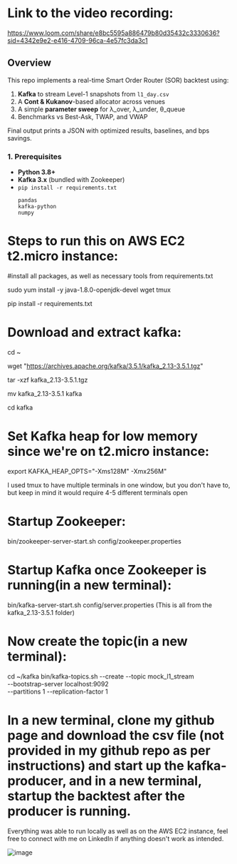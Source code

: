 # Link to the video recording:

https://www.loom.com/share/e8bc5595a886479b80d35432c3330636?sid=4342e9e2-e416-4709-96ca-4e57fc3da3c1


## Overview

This repo implements a real-time Smart Order Router (SOR) backtest using:

1. **Kafka** to stream Level-1 snapshots from `l1_day.csv`  
2. A **Cont & Kukanov**-based allocator across venues  
3. A simple **parameter sweep** for λ_over, λ_under, θ_queue  
4. Benchmarks vs Best-Ask, TWAP, and VWAP  

Final output prints a JSON with optimized results, baselines, and bps savings.

### 1. Prerequisites

- **Python 3.8+**  
- **Kafka 3.x** (bundled with Zookeeper)  
- `pip install -r requirements.txt`  
  ```text
  pandas
  kafka-python
  numpy

# Steps to run this on AWS EC2 t2.micro instance:

#install all packages, as well as necessary tools from requirements.txt

sudo yum install -y java-1.8.0-openjdk-devel wget tmux

pip install -r requirements.txt

# Download and extract kafka:
cd ~

wget "https://archives.apache.org/kafka/3.5.1/kafka_2.13-3.5.1.tgz"

tar -xzf kafka_2.13-3.5.1.tgz

mv kafka_2.13-3.5.1 kafka

cd kafka

# Set Kafka heap for low memory since we're on t2.micro instance:
export KAFKA_HEAP_OPTS="-Xms128M" -Xmx256M"

I used tmux to have multiple terminals in one window, but you don't have to, but keep in mind it would require 4-5 different terminals open

# Startup Zookeeper:

bin/zookeeper-server-start.sh config/zookeeper.properties

# Startup Kafka once Zookeeper is running(in a new terminal):

bin/kafka-server-start.sh config/server.properties
(This is all from the kafka_2.13-3.5.1 folder)

# Now create the topic(in a new terminal):

cd ~/kafka
bin/kafka-topics.sh --create --topic mock_l1_stream \
  --bootstrap-server localhost:9092 \
  --partitions 1 --replication-factor 1

# In a new terminal, clone my github page and download the csv file (not provided in my github repo as per instructions) and start up the kafka-producer, and in a new terminal, startup the backtest after the producer is running. 

Everything was able to run locally as well as on the AWS EC2 instance, feel free to connect with me on LinkedIn if anything doesn't work as intended. 

![image](https://github.com/user-attachments/assets/57533df8-89f8-4a50-9cbd-7b054362a6b8)

